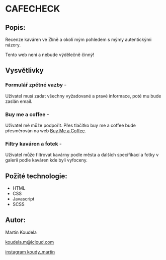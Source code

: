 # CAFECHECK

## Popis:
Recenze kaváren ve Zlíně a okolí mým pohledem s mýmy autentickými názory.

Tento web není a nebude výdělečně činný!

## Vysvětlivky

### Formulář zpětné vazby -
Uživatel musí zadat všechny vyžadované a pravé informace, poté mu bude zaslán email.

### Buy me a coffee - 
Uživatel mě může podpořit. Přes tlačítko buy me a coffee bude přesměrován na web  [Buy Me a Coffee](buymeacoffee.com/martinkoudela).

### Filtry kaváren a fotek - 
Uživatel může filtrovat kavárny podle města a dalších specifikací a fotky v galerii podle kaváren kde byli vyfoceny.

## Požité technologie:
- HTML
- CSS
- Javascript
- SCSS

## Autor:

Martin Koudela

[koudela.m@icloud.com](mailto:koudela.m@icloud.com)

[instagram koudy_martin](https://www.instagram.com/koudy_martin?igsh=bzJ0Y2F4YzI3cGox&utm_source=qr)
